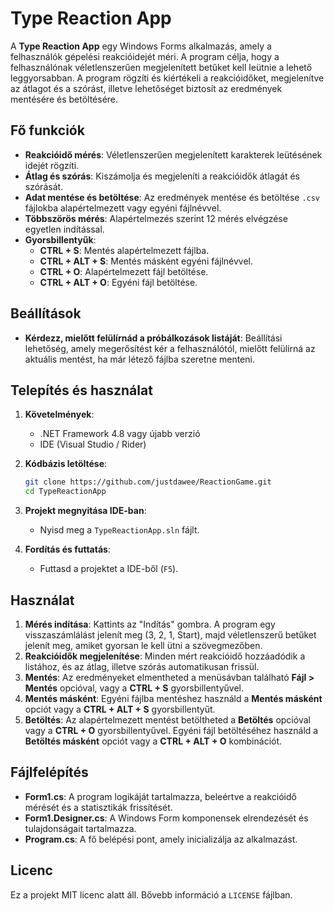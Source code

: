 # Type Reaction App

A **Type Reaction App** egy Windows Forms alkalmazás, amely a felhasználók gépelési reakcióidejét méri. A program célja, hogy a felhasználónak véletlenszerűen megjelenített betűket kell leütnie a lehető leggyorsabban. A program rögzíti és kiértékeli a reakcióidőket, megjelenítve az átlagot és a szórást, illetve lehetőséget biztosít az eredmények mentésére és betöltésére.

## Fő funkciók

- **Reakcióidő mérés**: Véletlenszerűen megjelenített karakterek leütésének idejét rögzíti.
- **Átlag és szórás**: Kiszámolja és megjeleníti a reakcióidők átlagát és szórását.
- **Adat mentése és betöltése**: Az eredmények mentése és betöltése `.csv` fájlokba alapértelmezett vagy egyéni fájlnévvel.
- **Többszörös mérés**: Alapértelmezés szerint 12 mérés elvégzése egyetlen indítással.
- **Gyorsbillentyűk**:
  - **CTRL + S**: Mentés alapértelmezett fájlba.
  - **CTRL + ALT + S**: Mentés másként egyéni fájlnévvel.
  - **CTRL + O**: Alapértelmezett fájl betöltése.
  - **CTRL + ALT + O**: Egyéni fájl betöltése.

## Beállítások

- **Kérdezz, mielőtt felülírnád a próbálkozások listáját**: Beállítási lehetőség, amely megerősítést kér a felhasználótól, mielőtt felülírná az aktuális mentést, ha már létező fájlba szeretne menteni.

## Telepítés és használat

1. **Követelmények**:
   - .NET Framework 4.8 vagy újabb verzió
   - IDE (Visual Studio / Rider)

2. **Kódbázis letöltése**:

   ```bash
   git clone https://github.com/justdawee/ReactionGame.git
   cd TypeReactionApp
   ```

3. **Projekt megnyitása IDE-ban**:
   - Nyisd meg a `TypeReactionApp.sln` fájlt.

4. **Fordítás és futtatás**:
   - Futtasd a projektet a IDE-ből (`F5`).

## Használat

1. **Mérés indítása**: Kattints az "Indítás" gombra. A program egy visszaszámlálást jelenít meg (3, 2, 1, Start), majd véletlenszerű betűket jelenít meg, amiket gyorsan le kell ütni a szövegmezőben.
2. **Reakcióidők megjelenítése**: Minden mért reakcióidő hozzáadódik a listához, és az átlag, illetve szórás automatikusan frissül.
3. **Mentés**: Az eredményeket elmentheted a menüsávban található **Fájl > Mentés** opcióval, vagy a **CTRL + S** gyorsbillentyűvel.
4. **Mentés másként**: Egyéni fájlba mentéshez használd a **Mentés másként** opciót vagy a **CTRL + ALT + S** gyorsbillentyűt.
5. **Betöltés**: Az alapértelmezett mentést betöltheted a **Betöltés** opcióval vagy a **CTRL + O** gyorsbillentyűvel. Egyéni fájl betöltéséhez használd a **Betöltés másként** opciót vagy a **CTRL + ALT + O** kombinációt.

## Fájlfelépítés

- **Form1.cs**: A program logikáját tartalmazza, beleértve a reakcióidő mérését és a statisztikák frissítését.
- **Form1.Designer.cs**: A Windows Form komponensek elrendezését és tulajdonságait tartalmazza.
- **Program.cs**: A fő belépési pont, amely inicializálja az alkalmazást.

## Licenc

Ez a projekt MIT licenc alatt áll. Bővebb információ a `LICENSE` fájlban.
